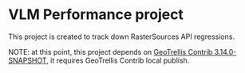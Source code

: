 # VLM Performance project

This project is created to track down RasterSources API regressions.

NOTE: at this point, this project depends on [GeoTrellis Contrib 3.14.0-SNAPSHOT](https://github.com/geotrellis/geotrellis-contrib/tree/cc6b022d5f4ac1266b23962181d00cc9cce79e40),
it requires GeoTrellis Contrib local publish.
